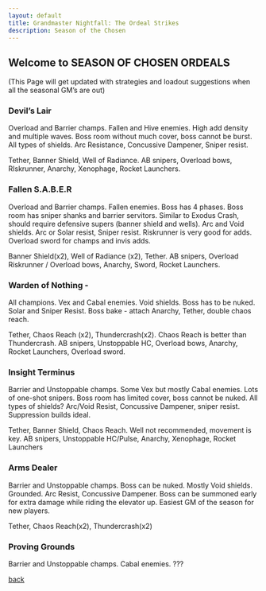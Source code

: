 ```yaml
---
layout: default
title: Grandmaster Nightfall: The Ordeal Strikes
description: Season of the Chosen 
---
```


## Welcome to SEASON OF CHOSEN ORDEALS

(This Page will get updated with strategies and loadout suggestions when all the seasonal GM’s are out)


### Devil’s Lair
Overload and Barrier champs. Fallen and Hive enemies. High add density and multiple waves. Boss room without much cover, boss cannot be burst. All types of shields. Arc Resistance, Concussive Dampener, Sniper resist.

Tether, Banner Shield, Well of Radiance.
AB snipers, Overload bows, RIskrunner, Anarchy, Xenophage, Rocket Launchers.


### Fallen S.A.B.E.R
Overload and Barrier champs. Fallen enemies. Boss has 4 phases. Boss room has sniper shanks and barrier servitors. Similar to Exodus Crash, should require defensive supers (banner shield and wells). Arc and Void shields. Arc or Solar resist, Sniper resist. Riskrunner is very good for adds. Overload sword for champs and invis adds.

Banner Shield(x2), Well of Radiance (x2), Tether.
AB snipers, Overload Riskrunner / Overload bows, Anarchy, Sword, Rocket Launchers. 


### Warden of Nothing - 
All champions. Vex and Cabal enemies. Void shields. Boss has to be nuked. Solar and Sniper Resist. Boss bake - attach Anarchy, Tether, double chaos reach.

Tether, Chaos Reach (x2), Thundercrash(x2). Chaos Reach is better than Thundercrash.
AB snipers, Unstoppable HC, Overload bows, Anarchy, Rocket Launchers, Overload sword.

### Insight Terminus 
Barrier and Unstoppable champs. Some Vex but mostly Cabal enemies. Lots of one-shot snipers. Boss room has limited cover, boss cannot be nuked. All types of shields? Arc/Void Resist, Concussive Dampener, sniper resist. Suppression builds ideal.

Tether, Banner Shield, Chaos Reach. Well not recommended, movement is key.
AB snipers, Unstoppable HC/Pulse, Anarchy, Xenophage, Rocket Launchers


### Arms Dealer 
Barrier and Unstoppable champs. Boss can be nuked. Mostly Void shields. Grounded. Arc Resist, Concussive Dampener. Boss can be summoned early for extra damage while riding the elevator up. Easiest GM of the season for new players.

Tether, Chaos Reach(x2), Thundercrash(x2) 


### Proving Grounds 
Barrier and Unstoppable champs. Cabal enemies. ???


[back](./)
